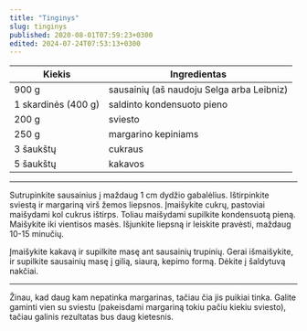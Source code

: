 ```yaml
---
title: "Tinginys"
slug: tinginys
published: 2020-08-01T07:59:23+0300
edited: 2024-07-24T07:53:13+0300
---
```


 Kiekis              | Ingredientas
 ------------------- | -------------------
 900 g               | sausainių (aš naudoju Selga arba Leibniz)
 1 skardinės (400 g) | saldinto kondensuoto pieno
 200 g               | sviesto
 250 g               | margarino kepiniams
 3 šaukštų           | cukraus
 5 šaukštų           | kakavos

 ---

Sutrupinkite sausainius į maždaug 1 cm dydžio gabalėlius. Ištirpinkite sviestą ir margariną virš žemos liepsnos. Įmaišykite cukrų, pastoviai maišydami kol cukrus ištirps. Toliau maišydami supilkite kondensuotą pieną. Maišykite iki vientisos masės. Išjunkite liepsną ir leiskite pravėsti, maždaug 10-15 minučių.

Įmaišykite kakavą ir supilkite masę ant sausainių trupinių. Gerai išmaišykite, ir supilkite sausainių masę į gilią, siaurą, kepimo formą.
Dėkite į šaldytuvą nakčiai.

 ---

Žinau, kad daug kam nepatinka margarinas, tačiau čia jis puikiai tinka.
Galite gaminti vien su sviestu (pakeisdami margariną tokiu pačiu kiekiu sviesto), tačiau galinis rezultatas bus daug kietesnis.
